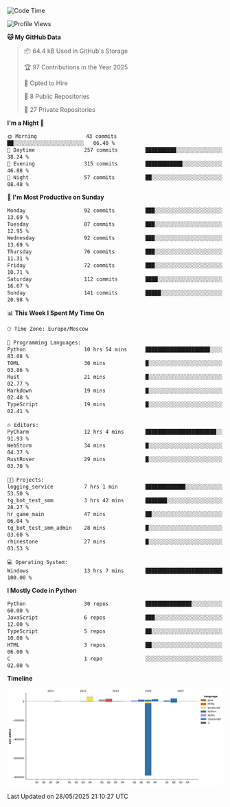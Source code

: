 <!--START_SECTION:waka-->
![Code Time](http://img.shields.io/badge/Code%20Time-681%20hrs-blue)

![Profile Views](http://img.shields.io/badge/Profile%20Views-0-blue)

**🐱 My GitHub Data** 

> 📦 64.4 kB Used in GitHub's Storage 
 > 
> 🏆 97 Contributions in the Year 2025
 > 
> 💼 Opted to Hire
 > 
> 📜 8 Public Repositories 
 > 
> 🔑 27 Private Repositories 
 > 
**I'm a Night 🦉** 

```text
🌞 Morning                43 commits          ██░░░░░░░░░░░░░░░░░░░░░░░   06.40 % 
🌆 Daytime                257 commits         ██████████░░░░░░░░░░░░░░░   38.24 % 
🌃 Evening                315 commits         ████████████░░░░░░░░░░░░░   46.88 % 
🌙 Night                  57 commits          ██░░░░░░░░░░░░░░░░░░░░░░░   08.48 % 
```
📅 **I'm Most Productive on Sunday** 

```text
Monday                   92 commits          ███░░░░░░░░░░░░░░░░░░░░░░   13.69 % 
Tuesday                  87 commits          ███░░░░░░░░░░░░░░░░░░░░░░   12.95 % 
Wednesday                92 commits          ███░░░░░░░░░░░░░░░░░░░░░░   13.69 % 
Thursday                 76 commits          ███░░░░░░░░░░░░░░░░░░░░░░   11.31 % 
Friday                   72 commits          ███░░░░░░░░░░░░░░░░░░░░░░   10.71 % 
Saturday                 112 commits         ████░░░░░░░░░░░░░░░░░░░░░   16.67 % 
Sunday                   141 commits         █████░░░░░░░░░░░░░░░░░░░░   20.98 % 
```


📊 **This Week I Spent My Time On** 

```text
🕑︎ Time Zone: Europe/Moscow

💬 Programming Languages: 
Python                   10 hrs 54 mins      █████████████████████░░░░   83.08 % 
TOML                     30 mins             █░░░░░░░░░░░░░░░░░░░░░░░░   03.86 % 
Rust                     21 mins             █░░░░░░░░░░░░░░░░░░░░░░░░   02.77 % 
Markdown                 19 mins             █░░░░░░░░░░░░░░░░░░░░░░░░   02.48 % 
TypeScript               19 mins             █░░░░░░░░░░░░░░░░░░░░░░░░   02.41 % 

🔥 Editors: 
PyCharm                  12 hrs 4 mins       ███████████████████████░░   91.93 % 
WebStorm                 34 mins             █░░░░░░░░░░░░░░░░░░░░░░░░   04.37 % 
RustRover                29 mins             █░░░░░░░░░░░░░░░░░░░░░░░░   03.70 % 

🐱‍💻 Projects: 
logging_service          7 hrs 1 min         █████████████░░░░░░░░░░░░   53.50 % 
tg_bot_test_smm          3 hrs 42 mins       ███████░░░░░░░░░░░░░░░░░░   28.27 % 
hr_game_main             47 mins             ██░░░░░░░░░░░░░░░░░░░░░░░   06.04 % 
tg_bot_test_smm_admin    28 mins             █░░░░░░░░░░░░░░░░░░░░░░░░   03.60 % 
rhinestone               27 mins             █░░░░░░░░░░░░░░░░░░░░░░░░   03.53 % 

💻 Operating System: 
Windows                  13 hrs 7 mins       █████████████████████████   100.00 % 
```

**I Mostly Code in Python** 

```text
Python                   30 repos            ███████████████░░░░░░░░░░   60.00 % 
JavaScript               6 repos             ███░░░░░░░░░░░░░░░░░░░░░░   12.00 % 
TypeScript               5 repos             ██░░░░░░░░░░░░░░░░░░░░░░░   10.00 % 
HTML                     3 repos             ██░░░░░░░░░░░░░░░░░░░░░░░   06.00 % 
C                        1 repo              ░░░░░░░░░░░░░░░░░░░░░░░░░   02.00 % 
```



**Timeline**

![Lines of Code chart](https://raw.githubusercontent.com/adlemx/adlemx/main/assets/bar_graph.png)


 Last Updated on 28/05/2025 21:10:27 UTC
<!--END_SECTION:waka-->
